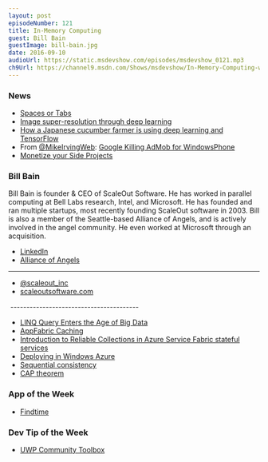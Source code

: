 ```yaml
---
layout: post
episodeNumber: 121
title: In-Memory Computing
guest: Bill Bain
guestImage: bill-bain.jpg
date: 2016-09-10
audioUrl: https://static.msdevshow.com/episodes/msdevshow_0121.mp3
ch9Url: https://channel9.msdn.com/Shows/msdevshow/In-Memory-Computing-with-Bill-Bain
---
```


### News

 - [Spaces or Tabs](https://medium.com/@hoffa/400-000-github-repositories-1-billion-files-14-terabytes-of-code-spaces-or-tabs-7cfe0b5dd7fd#.270y3p28x)
 - [Image super-resolution through deep learning](https://github.com/david-gpu/srez/)
 - [How a Japanese cucumber farmer is using deep learning and TensorFlow](https://cloud.google.com/blog/big-data/2016/08/how-a-japanese-cucumber-farmer-is-using-deep-learning-and-tensorflow)
 - From [@MikeIrvingWeb](https://twitter.com/mikeirvingweb): [Google Killing AdMob for WindowsPhone](https://twitter.com/mikeirvingweb/status/771335728051740672)
 - [Monetize your Side Projects](http://jeremyaboyd.com/tricks-to-monetize-your-side-projects/)

### Bill Bain

Bill Bain is founder & CEO of ScaleOut Software. He has worked in parallel computing at Bell Labs research, Intel, and Microsoft. He has founded and ran multiple startups, most recently founding ScaleOut software in 2003. Bill is also a member of the Seattle-based Alliance of Angels, and is actively involved in the angel community. He even worked at Microsoft through an acquisition.

 - [LinkedIn](https://www.linkedin.com/in/william-bain-53357)
 - [Alliance of Angels](https://www.allianceofangels.com/)

---------------------------------------

 - [@scaleout_inc](https://twitter.com/scaleout_inc)
 - [scaleoutsoftware.com](https://www.scaleoutsoftware.com/)

 ----------------------------------------

 - [LINQ Query Enters the Age of Big Data](https://visualstudiomagazine.com/Articles/2016/08/08/LINQ-Query-Enters-Age-of-Big-Data.aspx)
 - [AppFabric Caching](https://en.wikipedia.org/wiki/AppFabric_Caching)
 - [Introduction to Reliable Collections in Azure Service Fabric stateful services](https://azure.microsoft.com/en-us/documentation/articles/service-fabric-reliable-services-reliable-collections/)
 - [Deploying in Windows Azure](https://www.scaleoutsoftware.com/support/stateServer/soss_help/content/_deploying_in_windows_azure.html)
 - [Sequential consistency](https://en.wikipedia.org/wiki/Sequential_consistency)
 - [CAP theorem](https://en.wikipedia.org/wiki/CAP_theorem)

### App of the Week

 - [Findtime](https://findtime.microsoft.com/)

### Dev Tip of the Week

-   [UWP Community Toolbox](https://github.com/Microsoft/UWPCommunityToolkit)